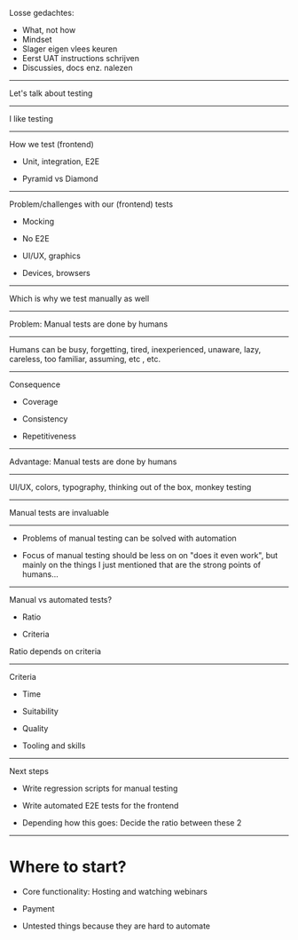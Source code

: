 Losse gedachtes: 

- What, not how
- Mindset
- Slager eigen vlees keuren
- Eerst UAT instructions schrijven
- Discussies, docs enz. nalezen

---

Let's talk about testing

---

I like testing

---

How we test (frontend)

- Unit, integration, E2E

- Pyramid vs Diamond

---

Problem/challenges with our (frontend) tests

- Mocking

- No E2E

- UI/UX, graphics

- Devices, browsers

---

Which is why we test manually as well

---

Problem: Manual tests are done by humans

---

Humans can be busy, forgetting, tired, inexperienced, unaware, lazy, careless, too familiar, assuming, etc , etc. 

---

Consequence

- Coverage

- Consistency

- Repetitiveness 

---

Advantage: Manual tests are done by humans

---

UI/UX, colors, typography, thinking out of the box, monkey testing

---

Manual tests are invaluable

---

- Problems of manual testing can be solved with automation

- Focus of manual testing should be less on on "does it even work", but mainly on the things I just mentioned that are the strong points of humans...

---

Manual vs automated tests?

- Ratio

- Criteria

Ratio depends on criteria 

---

Criteria 

- Time

- Suitability 

- Quality 

- Tooling and skills

---

Next steps

- Write regression scripts for manual testing 

- Write automated E2E tests for the frontend 

- Depending how this goes: Decide the ratio between these 2

---

# Where to start?

- Core functionality: Hosting and watching webinars

- Payment

- Untested things because they are hard to automate

